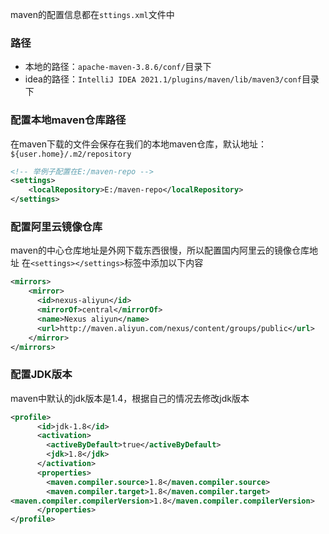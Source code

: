 maven的配置信息都在`sttings.xml`文件中
### 路径
- 本地的路径：`apache-maven-3.8.6/conf/`目录下
- idea的路径：`IntelliJ IDEA 2021.1/plugins/maven/lib/maven3/conf`目录下

### 配置本地maven仓库路径
在maven下载的文件会保存在我们的本地maven仓库，默认地址：`${user.home}/.m2/repository`
```xml
<!-- 举例子配置在E:/maven-repo -->
<settings>
	<localRepository>E:/maven-repo</localRepository>
</settings>
```

### 配置阿里云镜像仓库
maven的中心仓库地址是外网下载东西很慢，所以配置国内阿里云的镜像仓库地址
在`<settings></settings>`标签中添加以下内容
```xml
<mirrors>
	<mirror>
	  <id>nexus-aliyun</id>
	  <mirrorOf>central</mirrorOf>
	  <name>Nexus aliyun</name>
	  <url>http://maven.aliyun.com/nexus/content/groups/public</url>
	</mirror>
</mirrors>
```

### 配置JDK版本
maven中默认的jdk版本是1.4，根据自己的情况去修改jdk版本
```xml
<profile>    
      <id>jdk-1.8</id>    
      <activation>    
        <activeByDefault>true</activeByDefault>    
        <jdk>1.8</jdk>    
      </activation>    
      <properties>    
        <maven.compiler.source>1.8</maven.compiler.source>    
        <maven.compiler.target>1.8</maven.compiler.target>    
<maven.compiler.compilerVersion>1.8</maven.compiler.compilerVersion>   
      </properties>    
</profile>
```
